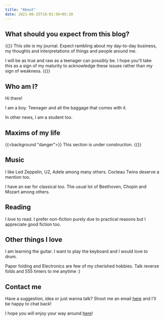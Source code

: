 ```yaml
---
title: "About"
date: 2021-06-25T18:01:56+05:30
---
```



## What should you expect from this blog?   

{{<border>}}
This site is my journal. Expect rambling about my day-to-day business, my thoughts and interpretations of things and people around me.   

I will be as true and raw as a teenager can possibly be. I hope you'll take this as a sign of my maturity to acknowledge these issues rather than my sign of weakness.
{{</border>}}
<!-- 
How granular and detailed will my logs be? To be honest, I haven't figured it out but we will.     -->

## Who am I?   

Hi there! 

I am a boy. Teenager and all the baggage that comes with it.  
<!-- 
I am a boy. I am a non-conformist, open source enthusiast, avid reader, origamist, blogger and a natural philomath.    -->

In other news, I am a student too.  

## Maxims of my life

<!-- * I learn anything and everything I find interesting. I like challenges, academic or otherwise. 

* Insults and abuses don't offend me because they are transient. But ignorance and conceit does.   

* I am practical in my outlook to life, perhaps more so as I often get judged as a _nihilist_.  

* My questions are more "whys" than "whats/hows".   

* I believe in making an impact where it matters the most. In P. Theil's terminology, _"from zero to one"_.   

* I believe in letting knowledge be free for those who wish to acquire it.  

* I would rather be in a quiet place with few meaningful people than in a loud place with a crowd.  

* I am not a particularly fond sight to look at but I do good enough for a human being. I am _very_ insecure with strangers but can be _really great_ company if I can trust you.   

{{<background "primary">}}
* I idolize Aaron Swartz among many others. I quote Aaron saying 
{{<alert "danger">}}
"I don't hold grudges. They are unproductive".
{{</alert>}}
No one could possibly have put it more eloquently. 
{{</background>}}

* I **can't stand** injustice and hypocrisy. -->
<!-- 
I **can't stand** injustice and hypocrisy. I feel quite strongly for institutions and systems that most of us have grown up with.     -->

{{<background "danger">}}
This section is under construction.
{{</background>}}

<!-- 
* I am a perceptive person. I love to experiment with things (even if they are completely outside my domain) and make mistakes. -->

<!-- I like to look at a thing and ask questions which few others would ask.  -->

## Music   
<!-- 
I like to listen to stuff which doesn't stick to my head and accompany me to examination halls(!). I think "Cocteau Twins" are the perfect band for me with their shimmering soundscapes and Liz's ethereal, indecipherable voice. Send me to an island with all the CT tracks and I'll live happily ever after. 

Other interests include (but are not limited to) ABBA, Fleet Foxes, The Beatles and Beethoven.  -->

I like Led Zeppelin, U2, Adele among many others. Cocteau Twins deserve a mention too. 

I have an ear for classical too. The usual lot of Beethoven, Chopin and Mozart among others. 

## Reading  

I _love_ to read. I prefer non-fiction purely due to practical reasons but I appreciate good fiction too.   

## Other things I love   

I am learning the guitar. I want to play the keyboard and I would love to drum.   

Paper folding and Electronics are few of my cherished hobbies. Talk reverse folds and 555 timers to me anytime :) 

## Contact me  

Have a suggestion, idea or just wanna talk? Shoot me an email [here][5] and I'll be happy to chat back!  

I hope you will enjoy your way around [here][0]!  

<!-- ### The Attic   

Few pages that don't fit anywhere else.   

1. [People][1]   
2. [Links][2]  
3. [Notes][3]  
  -->
[0]: /
[1]: /people
[2]: /links
[3]: /notes
[4]: https://www.youtube.com/watch?v=LzGBQerkvWs
[5]: mailto:gs454236@gmail.com
[6]: https://en.wikipedia.org/wiki/Aaron_Swartz